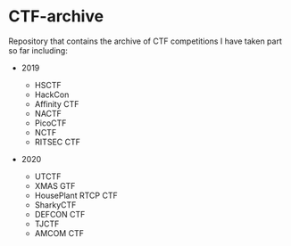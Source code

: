 # CTF-archive

Repository that contains the archive of CTF competitions I have taken part so far including:

- 2019
  - HSCTF
  - HackCon
  - Affinity CTF
  - NACTF
  - PicoCTF
  - NCTF
  - RITSEC CTF
 
- 2020
  - UTCTF
  - XMAS GTF
  - HousePlant RTCP CTF
  - SharkyCTF
  - DEFCON CTF
  - TJCTF
  - AMCOM CTF
